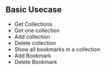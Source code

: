## Basic Usecase

* Get Collections
* Get one collection
* Add collection
* Delete collection
* Show all bookmarks in a collection
* Add Bookmark
* Delete Bookmark


